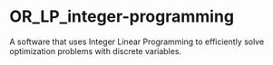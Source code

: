 # OR_LP_integer-programming
A software that uses Integer Linear Programming to efficiently solve optimization problems with discrete variables.
